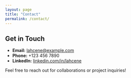 ```yaml
---
layout: page
title: "Contact"
permalink: /contact/
---
```


## Get in Touch

- **Email:** lahcene@example.com
- **Phone:** +123 456 7890
- **LinkedIn:** [linkedin.com/in/lahcene](https://linkedin.com/in/lahcene)

Feel free to reach out for collaborations or project inquiries! 